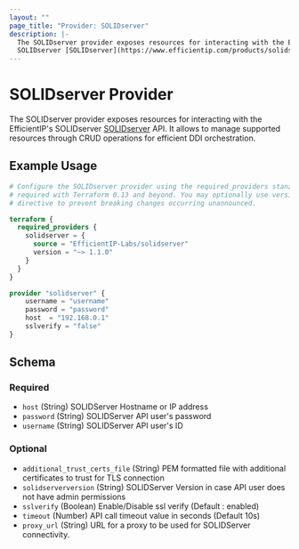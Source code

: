 ```yaml
---
layout: ""
page_title: "Provider: SOLIDserver"
description: |-
  The SOLIDserver provider exposes resources for interacting with the EfficientIP's
  SOLIDserver [SOLIDserver](https://www.efficientip.com/products/solidserver/) API.
---
```


# SOLIDserver Provider

The SOLIDserver provider exposes resources for interacting with the EfficientIP's
SOLIDserver [SOLIDserver](https://www.efficientip.com/products/solidserver/) API.
It allows to manage supported resources through CRUD operations for efficient DDI orchestration.

## Example Usage

```terraform
# Configure the SOLIDserver provider using the required_providers stanza
# required with Terraform 0.13 and beyond. You may optionally use version
# directive to prevent breaking changes occurring unannounced.

terraform {
  required_providers {
    solidserver = {
      source = "EfficientIP-Labs/solidserver"
      version = "~> 1.1.0"
    }
  }
}

provider "solidserver" {
    username = "username"
    password = "password"
    host  = "192.168.0.1"
    sslverify = "false"
}
```

<!-- schema generated by tfplugindocs -->
## Schema

### Required

- `host` (String) SOLIDServer Hostname or IP address
- `password` (String) SOLIDServer API user's password
- `username` (String) SOLIDServer API user's ID

### Optional

- `additional_trust_certs_file` (String) PEM formatted file with additional certificates to trust for TLS connection
- `solidserverversion` (String) SOLIDServer Version in case API user does not have admin permissions
- `sslverify` (Boolean) Enable/Disable ssl verify (Default : enabled)
- `timeout` (Number) API call timeout value in seconds (Default 10s)
- `proxy_url` (String) URL for a proxy to be used for SOLIDServer connectivity.
